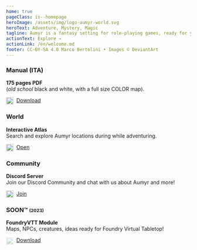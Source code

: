 ```yaml
---
home: true
pageClass: is--homepage
heroImage: /assets/img/logo-aumyr-world.svg
heroText: Adventure, Mystery, Magic
tagline: Aumyr is a fantasy setting for role-playing games, ready for your adventures.
actionText: Explore →
actionLink: /en/welcome.md
footer: CC-BY-SA 4.0 Marco Bertolini • Images © DeviantArt
---
```


<div class="home-features">
  <div class="card">
    <div class="card-body">
    <h3>Manual (ITA)</h3>
    <p>
    <strong>175 pages PDF</strong><br>(<em>old school</em> black and white, with a full size COLOR map).
    </p>
    <a href="/assets/contents/aumyr.pdf" target="_blank" rel="noopener"><img src="/assets/icons/icon-pdf.svg" style="height:20px;display:inline-block;vertical-align:middle;margin-right:8px;">Download</a>
    </div>
  </div>
  <div class="card">
    <div class="card-body">
    <h3>World</h3>
    <p>
    <strong>Interactive Atlas</strong><br>Search and explore Aumyr locations during while adventuring.
    </p>
    <a href="https://atlas.aumyr.world/en/aumyr.html" target="_blank"><img src="/assets/icons/icon-world.svg" style="height:20px;display:inline-block;vertical-align:middle;margin-right:8px;">Open</a>
    </div>
  </div>
  <div class="card">
    <div class="card-body">
    <h3>Community</h3>
    <p>
    <strong>Discord Server</strong><br>Join our Discord Community and chat with us about Aumyr and more!
    </p>
    <a href="https://discord.gg/HP9bA4Z" target="_blank" rel="noopener"><img src="/assets/icons/icon-discord.svg" style="height:20px;display:inline-block;vertical-align:middle;margin-right:8px;">Join</a>
    </div>
  </div>
  <div class="card is-comingsoon">
    <div class="card-body">
      <h3>SOON™ <span style="font-size:12px;">(2023)</span></h3>
      <p>
      <strong>FoundryVTT Module</strong><br>
      Maps, NPCs, creatures, ideas ready for Foundry Virtual Tabletop!
      </p>
      <a href="#" target="_blank" rel="noopener"><img src="https://foundryvtt.com/static/assets/icons/fvtt.png" style="height:20px;display:inline-block;vertical-align:middle;margin-right:8px;opacity:.4;pointer-events:none;">Download</a>
    </div>
  </div>
</div>